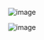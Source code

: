 
![image](https://github.com/esraext/quiz/assets/143740970/09193427-5ead-4bfe-9c7a-1ecad29319ae)

![image](https://github.com/esraext/quiz/assets/143740970/5b84b0ad-db14-4bcf-9c94-dc895dbcd9c5)

